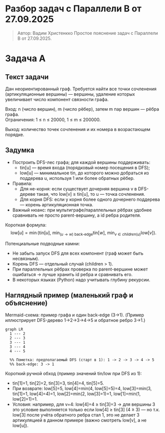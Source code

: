 # Разбор задач с Параллели B от 27.09.2025

> Автор: Вадим Христенкко
> Простое пояснение задач с Параллели B от 27.09.2025.

# Задача А
## Текст задачи
Дан неориентированный граф. Требуется найти все точки сочленения (артикуляционные вершины) — вершины, удаление которых увеличивает число компонент связности графа.

Вход: n (число вершин), m (число рёбер), затем m пар вершин — рёбра графа.  
Ограничения: 1 ≤ n ≤ 20000, 1 ≤ m ≤ 200000.

Выход: количество точек сочленения и их номера в возрастающем порядке.

## Задумка
- Построить DFS-лес графа; для каждой вершины поддерживать:
  - tin[u] — время входа (порядковый номер посещения в DFS);
  - low[u] — минимальное tin, до которого можно добраться из поддерева u, используя 1 или более обратных рёбер.
- Правила:
  - Для не-корня: если существует дочерняя вершина v в DFS-дереве такая, что low[v] ≥ tin[u], то u — точка сочленения.
  - Для корня DFS: если у корня более одного дочернего поддерева — корень артикуляционная точка.
- Важный нюанс: при мультиграфе/параллельных рёбрах удобнее сравнивать не просто parent-вершину, а id ребра родителя.

Короткая формула:
$$
\mathrm{low}[u]=\min\Big(\mathrm{tin}[u],\ \min_{(u\to w)\ \text{back-edge}}\mathrm{tin}[w],\ \min_{v\in children(u)}\mathrm{low}[v]\Big).
$$

Потенциальные подводные камни:
- Не забыть запуск DFS для всех компонент (граф может быть несвязным).
- Корень DFS — отдельный случай (children > 1).
- При параллельных рёбрах проверка по parent-вершине может ошибаться → лучше хранить id ребра и сравнивать его.
- В некоторых языках (Python) надо учитывать глубину рекурсии.

## Наглядный пример (маленький граф и объяснение)

Mermaid-схема: пример графа и один back-edge (3→1). (Пример иллюстрирует DFS-дерево 1→2→3→4→5 и обратное ребро 3→1.)
```mermaid
graph LR
  1 --- 2
  2 --- 3
  3 --- 1
  3 --- 4
  4 --- 5

  %% Пометка: предполагаемый DFS (старт в 1): 1 -> 2 -> 3 -> 4 -> 5
  %% back-edge: 3 -> 1
```

Короткий ручной обход (пример значений tin/low при DFS из 1):
- tin[1]=1, tin[2]=2, tin[3]=3, tin[4]=4, tin[5]=5.
- При возврате: low[5]=5, low[4]=min(4, low[5]=5)=4, low[3]=min(3, tin[1]=1, low[4]=4)=1, low[2]=min(2, low[3]=1)=1, low[1]=min(1, low[2]=1)=1.
- Условия: например, для v=4: low[4]=4 ≥ tin[3]=3 → для вершины 3 это условие выполняется только если low[4] ≥ tin[3] (4 ≥ 3) — но т.к. low[3] после учёта обратного ребра стал 1, это не делает 3 артикуляцией в данном примере (важно смотреть low[v], а не low[u]).
